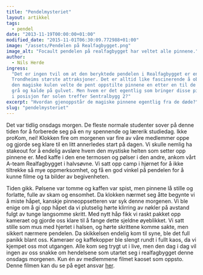 ```yaml
---
title: "Pendelmysteriet"
layout: artikkel
tags:
  - pendel
date: "2013-11-19T00:00:00+01:00"
modified_date: "2015-11-01T06:30:09.772988+01:00"
image: "/assets/Pendelen på Realfagbygget.png"
image_alt: "Focault pendelen på realfagbygget har veltet alle pinnene."
author:
  - Nils Herde
ingress:
  "Det er ingen tvil om at den beryktede pendelen i Realfagbygget er en av
  Trondheims største attraksjoner. Det er alltid like fascinerende å observere
  den magiske kulen velte de pent oppstilte pinnene en etter en til de ligger
  grå og kalde på gulvet. Men hvem er det egentlig som bringer disse pinnene opp
  i posisjon før solen treffer Sentralbygg 2?"
excerpt: "Hvordan gjenoppstår de magiske pinnene egentlig fra de døde?"
slug: "pendelmysteriet"
---
```


Det var tidlig onsdags morgen. De fleste normale studenter sover på denne tiden
for å forberede seg på en ny spennende og lærerik studiedag. Ikke proKom, nei!
Klokken fire om morgenen var fire av våre medlemmer oppe og gjorde seg klare til
en litt annerledes start på dagen. Vi skulle nemlig ha stakeout for å endelig
avsløre hvem den mystiske helten som setter opp pinnene er. Med kaffe i den ene
termosen og pølser i den andre, ankom vårt A-team Realfagbygget i halvsøvne. Vi
satt opp camp i hjørnet for å ikke tiltrekke så mye oppmerksomhet, og få en god
vinkel på pendelen for å kunne filme og ta bilder av begivenheten.

Tiden gikk. Pølsene var tomme og kaffen var spist, men pinnene lå stille og
forlatte, fulle av skam og ensomhet. Da klokken nærmet seg åtte begynte vi å
miste håpet, kanskje pinneoppsetteren var syk denne morgenen. Vi ble enige om å
gi opp håpet da vi plutselig hørte klirring av nøkler på avstand fulgt av tunge
langsomme skritt. Med nytt håp fikk vi raskt pakket opp kameraet og gjorde oss
klare til å fange dette sjeldne øyeblikket. Vi satt stille som mus med hjertet i
halsen, og hørte skrittene komme sakte, men sikkert nærmere pendelen. Da
skikkelsen endelig kom til syne, ble det full panikk blant oss. Kameraer og
kaffekopper ble slengt rundt i fullt kaos, da vi kjempet oss mot utgangen. Alle
kom seg trygt ut i live, men den dag i dag vil ingen av oss snakke om hendelsene
som utartet seg i realfagbygget denne onsdags morgenen. Kun én av medlemmene
filmet kaoset som oppsto. Denne filmen kan du se på eget ansvar
[her](http://bit.ly/HSt332).
